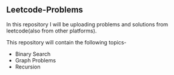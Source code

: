 ## **Leetcode-Problems**
In this repository I will be uploading problems and solutions from leetcode(also from other platforms). 

This repository will contain the following topics-
- Binary Search
- Graph Problems 
- Recursion
